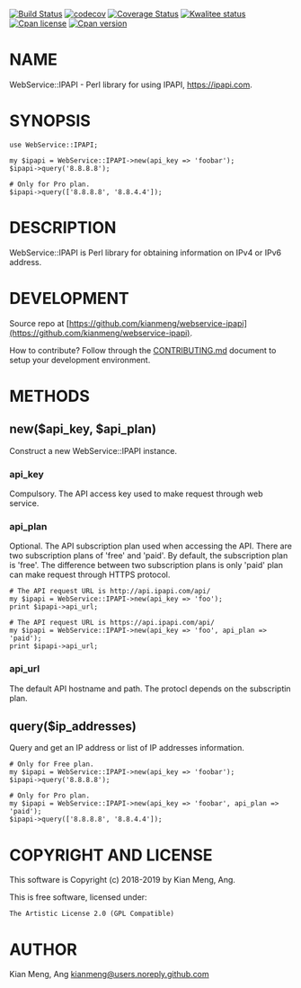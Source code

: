 [![Build Status](https://travis-ci.org/kianmeng/webservice-ipapi.svg?branch=master)](https://travis-ci.org/kianmeng/webservice-ipapi)
[![codecov](https://codecov.io/gh/kianmeng/webservice-ipapi/branch/master/graph/badge.svg)](https://codecov.io/gh/kianmeng/webservice-ipapi)
[![Coverage Status](https://coveralls.io/repos/kianmeng/webservice-ipapi/badge.svg?branch=master)](https://coveralls.io/r/kianmeng/webservice-ipapi?branch=master)
[![Kwalitee status](http://cpants.cpanauthors.org/dist/WebService-IPAPI.png)](http://cpants.charsbar.org/dist/overview/WebService-IPAPI)
[![Cpan license](https://img.shields.io/cpan/l/WebService-IPAPI.svg)](https://metacpan.org/release/WebService-IPAPI)
[![Cpan version](https://img.shields.io/cpan/v/WebService-IPAPI.svg)](https://metacpan.org/release/WebService-IPAPI)

# NAME

WebService::IPAPI - Perl library for using IPAPI, https://ipapi.com.

# SYNOPSIS

    use WebService::IPAPI;

    my $ipapi = WebService::IPAPI->new(api_key => 'foobar');
    $ipapi->query('8.8.8.8');

    # Only for Pro plan.
    $ipapi->query(['8.8.8.8', '8.8.4.4']);

# DESCRIPTION

WebService::IPAPI is Perl library for obtaining information on IPv4 or IPv6
address.

# DEVELOPMENT

Source repo at [https://github.com/kianmeng/webservice-ipapi](https://github.com/kianmeng/webservice-ipapi).

How to contribute? Follow through the [CONTRIBUTING.md](https://github.com/kianmeng/webservice-ipapi/blob/master/CONTRIBUTING.md) document to setup your development environment.

# METHODS

## new($api\_key, $api\_plan)

Construct a new WebService::IPAPI instance.

### api\_key

Compulsory. The API access key used to make request through web service.

### api\_plan

Optional. The API subscription plan used when accessing the API. There are two
subscription plans of 'free' and 'paid'. By default, the subscription plan is
'free'. The difference between two subscription plans is only 'paid' plan can
make request through HTTPS protocol.

    # The API request URL is http://api.ipapi.com/api/
    my $ipapi = WebService::IPAPI->new(api_key => 'foo');
    print $ipapi->api_url;

    # The API request URL is https://api.ipapi.com/api/
    my $ipapi = WebService::IPAPI->new(api_key => 'foo', api_plan => 'paid');
    print $ipapi->api_url;

### api\_url

The default API hostname and path. The protocl depends on the subscriptin plan.

## query($ip\_addresses)

Query and get an IP address or list of IP addresses information.

    # Only for Free plan.
    my $ipapi = WebService::IPAPI->new(api_key => 'foobar');
    $ipapi->query('8.8.8.8');

    # Only for Pro plan.
    my $ipapi = WebService::IPAPI->new(api_key => 'foobar', api_plan => 'paid');
    $ipapi->query(['8.8.8.8', '8.8.4.4']);

# COPYRIGHT AND LICENSE

This software is Copyright (c) 2018-2019 by Kian Meng, Ang.

This is free software, licensed under:

    The Artistic License 2.0 (GPL Compatible)

# AUTHOR

Kian Meng, Ang <kianmeng@users.noreply.github.com>
